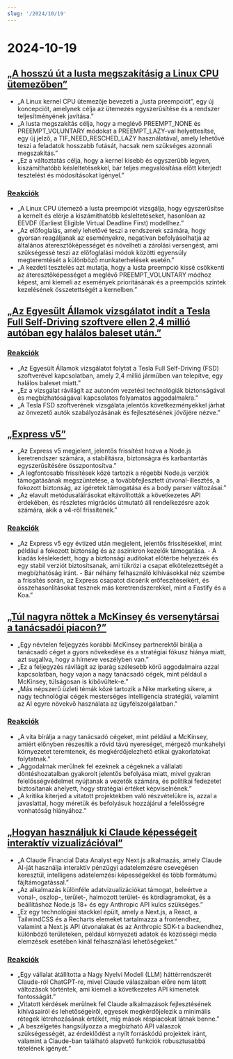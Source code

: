 ```yaml
---
slug: '/2024/10/19'
---
```


# 2024-10-19

## [„A hosszú út a lusta megszakításig a Linux CPU ütemezőben”](https://lwn.net/SubscriberLink/994322/45aa5211a50bc63a/)

- „A Linux kernel CPU ütemezője bevezeti a „lusta preempciót”, egy új koncepciót, amelynek célja az ütemezés egyszerűsítése és a rendszer teljesítményének javítása.”
- „A lusta megszakítás célja, hogy a meglévő PREEMPT_NONE és PREEMPT_VOLUNTARY módokat a PREEMPT_LAZY-val helyettesítse, egy új jelző, a TIF_NEED_RESCHED_LAZY használatával, amely lehetővé teszi a feladatok hosszabb futását, hacsak nem szükséges azonnali megszakítás.”
- „Ez a változtatás célja, hogy a kernel kisebb és egyszerűbb legyen, kiszámíthatóbb késleltetésekkel, bár teljes megvalósítása előtt kiterjedt tesztelést és módosításokat igényel.”

### [Reakciók](https://news.ycombinator.com/item?id=41886256)

- „A Linux CPU ütemező a lusta preempciót vizsgálja, hogy egyszerűsítse a kernelt és elérje a kiszámíthatóbb késleltetéseket, hasonlóan az EEVDF (Earliest Eligible Virtual Deadline First) modellhez.”
- „Az előfoglalás, amely lehetővé teszi a rendszerek számára, hogy gyorsan reagáljanak az eseményekre, negatívan befolyásolhatja az általános áteresztőképességet és növelheti a zárolási versengést, ami szükségessé teszi az előfoglalási módok közötti egyensúly megteremtését a különböző munkaterhelések esetén.”
- „A kezdeti tesztelés azt mutatja, hogy a lusta preempció kissé csökkenti az áteresztőképességet a meglévő PREEMPT_VOLUNTARY módhoz képest, ami kiemeli az események prioritásának és a preempciós szintek kezelésének összetettségét a kernelben.”

## [„Az Egyesült Államok vizsgálatot indít a Tesla Full Self-Driving szoftvere ellen 2,4 millió autóban egy halálos baleset után.”](https://www.reuters.com/business/autos-transportation/nhtsa-opens-probe-into-24-mln-tesla-vehicles-over-full-self-driving-collisions-2024-10-18/)

### [Reakciók](https://news.ycombinator.com/item?id=41884740)

- „Az Egyesült Államok vizsgálatot folytat a Tesla Full Self-Driving (FSD) szoftverével kapcsolatban, amely 2,4 millió járműben van telepítve, egy halálos baleset miatt.”
- „Ez a vizsgálat rávilágít az autonóm vezetési technológiák biztonságával és megbízhatóságával kapcsolatos folyamatos aggodalmakra.”
- „A Tesla FSD szoftverének vizsgálata jelentős következményekkel járhat az önvezető autók szabályozásának és fejlesztésének jövőjére nézve.”

## [„Express v5”](https://expressjs.com/2024/10/15/v5-release.html)

- „Az Express v5 megjelent, jelentős frissítést hozva a Node.js keretrendszer számára, a stabilitásra, biztonságra és karbantartás egyszerűsítésére összpontosítva.”
- „A legfontosabb frissítések közé tartozik a régebbi Node.js verziók támogatásának megszüntetése, a továbbfejlesztett útvonal-illesztés, a fokozott biztonság, az ígéretek támogatása és a body parser változásai.”
- „Az elavult metódusaláírásokat eltávolították a következetes API érdekében, és részletes migrációs útmutató áll rendelkezésre azok számára, akik a v4-ről frissítenek.”

### [Reakciók](https://news.ycombinator.com/item?id=41882955)

- „Az Express v5 egy évtized után megjelent, jelentős frissítésekkel, mint például a fokozott biztonság és az aszinkron kezelők támogatása. - A kiadás késlekedett, hogy a biztonsági auditokat előtérbe helyezzék és egy stabil verziót biztosítsanak, ami tükrözi a csapat elkötelezettségét a megbízhatóság iránt. - Bár néhány felhasználó kihívásokkal néz szembe a frissítés során, az Express csapatot dicsérik erőfeszítéseikért, és összehasonlításokat tesznek más keretrendszerekkel, mint a Fastify és a Koa.”

## [„Túl nagyra nőttek a McKinsey és versenytársai a tanácsadói piacon?”](https://www.economist.com/business/2024/03/25/have-mckinsey-and-its-consulting-rivals-got-too-big)

- „Egy névtelen feljegyzés korábbi McKinsey partnerektől bírálja a tanácsadó céget a gyors növekedése és a stratégiai fókusz hiánya miatt, azt sugallva, hogy a hírneve veszélyben van.”
- „Ez a feljegyzés rávilágít az iparág szélesebb körű aggodalmaira azzal kapcsolatban, hogy vajon a nagy tanácsadó cégek, mint például a McKinsey, túlságosan is kibővültek-e.”
- „Más népszerű üzleti témák közé tartozik a Nike marketing sikere, a nagy technológiai cégek mesterséges intelligencia stratégiái, valamint az AI egyre növekvő használata az ügyfélszolgálatban.”

### [Reakciók](https://news.ycombinator.com/item?id=41888061)

- „A vita bírálja a nagy tanácsadó cégeket, mint például a McKinsey, amiért előnyben részesítik a rövid távú nyereséget, mérgező munkahelyi környezetet teremtenek, és megkérdőjelezhető etikai gyakorlatokat folytatnak.”
- „Aggodalmak merülnek fel ezeknek a cégeknek a vállalati döntéshozatalban gyakorolt jelentős befolyása miatt, mivel gyakran felelősségvédelmet nyújtanak a vezetők számára, és politikai fedezetet biztosítanak ahelyett, hogy stratégiai értéket képviselnének.”
- „A kritika kiterjed a vitatott projektekben való részvételükre is, azzal a javaslattal, hogy méretük és befolyásuk hozzájárul a felelősségre vonhatóság hiányához.”

## [„Hogyan használjuk ki Claude képességeit interaktív vizualizációval”](https://github.com/anthropics/anthropic-quickstarts/tree/main/financial-data-analyst)

- „A Claude Financial Data Analyst egy Next.js alkalmazás, amely Claude AI-ját használja interaktív pénzügyi adatelemzésre csevegésen keresztül, intelligens adatelemzési képességekkel és több formátumú fájltámogatással.”
- „Az alkalmazás különféle adatvizualizációkat támogat, beleértve a vonal-, oszlop-, terület-, halmozott terület- és kördiagramokat, és a beállításhoz Node.js 18+ és egy Anthropic API kulcs szükséges.”
- „Ez egy technológiai stackkel épült, amely a Next.js, a React, a TailwindCSS és a Recharts elemeket tartalmazza a frontendhez, valamint a Next.js API útvonalakat és az Anthropic SDK-t a backendhez, különböző területeken, például környezeti adatok és közösségi média elemzések esetében kínál felhasználási lehetőségeket.”

### [Reakciók](https://news.ycombinator.com/item?id=41885231)

- „Egy vállalat átállította a Nagy Nyelvi Modell (LLM) háttérrendszerét Claude-ról ChatGPT-re, mivel Claude válaszaiban előre nem látott változások történtek, ami kiemeli a következetes API kimenetek fontosságát.”
- „Vitatott kérdések merülnek fel Claude alkalmazások fejlesztésének kihívásairól és lehetőségeiről, egyesek megkérdőjelezik a minimális rétegek létrehozásának értékét, míg mások réspiacokat látnak benne.”
- „A beszélgetés hangsúlyozza a megbízható API válaszok szükségességét, az érdeklődést a nyílt forráskódú projektek iránt, valamint a Claude-ban található alapvető funkciók robusztusabbá tételének igényét.”

<head>
  <meta property="og:title" content="„A hosszú út a lusta megszakításig a Linux CPU ütemezőben”" />
  <meta property="og:type" content="website" />
  <meta property="og:image" content="https://og.cho.sh/api/og/?title=%E2%80%9EA%20hossz%C3%BA%20%C3%BAt%20a%20lusta%20megszak%C3%ADt%C3%A1sig%20a%20Linux%20CPU%20%C3%BCtemez%C5%91ben%E2%80%9D&subheading=2024.%20okt%C3%B3ber%2019.%2C%20szombat%3A%20Hacker%20News%20%C3%96sszefoglal%C3%B3" />
</head>
